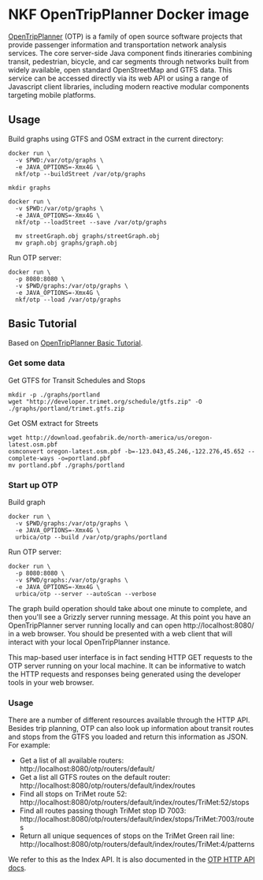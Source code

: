 # NKF OpenTripPlanner Docker image

[OpenTripPlanner](http://www.opentripplanner.org/) (OTP) is a family of open source software projects that provide passenger information and transportation network analysis services. The core server-side Java component finds itineraries combining transit, pedestrian, bicycle, and car segments through networks built from widely available, open standard OpenStreetMap and GTFS data. This service can be accessed directly via its web API or using a range of Javascript client libraries, including modern reactive modular components targeting mobile platforms.

## Usage

Build graphs using GTFS and OSM extract in the current directory:

```shell
docker run \
  -v $PWD:/var/otp/graphs \
  -e JAVA_OPTIONS=-Xmx4G \
  nkf/otp --buildStreet /var/otp/graphs

mkdir graphs

docker run \
  -v $PWD:/var/otp/graphs \
  -e JAVA_OPTIONS=-Xmx4G \
  nkf/otp --loadStreet --save /var/otp/graphs
  
  mv streetGraph.obj graphs/streetGraph.obj
  mv graph.obj graphs/graph.obj
```

Run OTP server:

```shell
docker run \
  -p 8080:8080 \
  -v $PWD/graphs:/var/otp/graphs \
  -e JAVA_OPTIONS=-Xmx4G \
  nkf/otp --load /var/otp/graphs
```

## Basic Tutorial

Based on [OpenTripPlanner Basic Tutorial](https://opentripplanner.readthedocs.io/en/latest/Basic-Tutorial/).

### Get some data

Get GTFS for Transit Schedules and Stops

```shell
mkdir -p ./graphs/portland
wget "http://developer.trimet.org/schedule/gtfs.zip" -O ./graphs/portland/trimet.gtfs.zip
```

Get OSM extract for Streets

```shell
wget http://download.geofabrik.de/north-america/us/oregon-latest.osm.pbf
osmconvert oregon-latest.osm.pbf -b=-123.043,45.246,-122.276,45.652 --complete-ways -o=portland.pbf
mv portland.pbf ./graphs/portland
```

### Start up OTP

Build graph

```shell
docker run \
  -v $PWD/graphs:/var/otp/graphs \
  -e JAVA_OPTIONS=-Xmx4G \
  urbica/otp --build /var/otp/graphs/portland
```

Run OTP server:

```shell
docker run \
  -p 8080:8080 \
  -v $PWD/graphs:/var/otp/graphs \
  -e JAVA_OPTIONS=-Xmx4G \
  urbica/otp --server --autoScan --verbose
```

The graph build operation should take about one minute to complete, and then you'll see a Grizzly server running message. At this point you have an OpenTripPlanner server running locally and can open http://localhost:8080/ in a web browser. You should be presented with a web client that will interact with your local OpenTripPlanner instance.

This map-based user interface is in fact sending HTTP GET requests to the OTP server running on your local machine. It can be informative to watch the HTTP requests and responses being generated using the developer tools in your web browser.

### Usage

There are a number of different resources available through the HTTP API. Besides trip planning, OTP can also look up information about transit routes and stops from the GTFS you loaded and return this information as JSON. For example:

- Get a list of all available routers: http://localhost:8080/otp/routers/default/
- Get a list all GTFS routes on the default router: http://localhost:8080/otp/routers/default/index/routes
- Find all stops on TriMet route 52: http://localhost:8080/otp/routers/default/index/routes/TriMet:52/stops
- Find all routes passing though TriMet stop ID 7003: http://localhost:8080/otp/routers/default/index/stops/TriMet:7003/routes
- Return all unique sequences of stops on the TriMet Green rail line: http://localhost:8080/otp/routers/default/index/routes/TriMet:4/patterns

We refer to this as the Index API. It is also documented in the [OTP HTTP API docs](http://dev.opentripplanner.org/apidoc/1.0.0/resource_IndexAPI.html).
